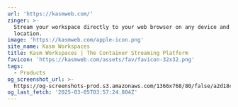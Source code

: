 ```yaml
---
url: 'https://kasmweb.com/'
zinger: >-
  Stream your workspace directly to your web browser on any device and from any
  location.
image: 'https://kasmweb.com/apple-icon.png'
site_name: Kasm Workspaces
title: Kasm Workspaces | The Container Streaming Platform
favicon: 'https://kasmweb.com/assets/fav/favicon-32x32.png'
tags:
  - Products
og_screenshot_url: >-
  https://og-screenshots-prod.s3.amazonaws.com/1366x768/80/false/a2d18cd142f42134c8e575c8e177f669010d29bac0946f1048470562e30f672e.jpeg
og_last_fetch: '2025-03-05T03:57:24.804Z'
---
```


